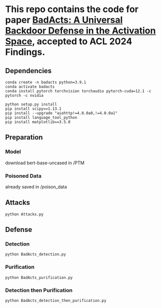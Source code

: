# This repo contains the code for paper [BadActs: A Universal Backdoor Defense in the Activation Space](https://arxiv.org/abs/2405.11227), accepted to ACL 2024 Findings.


## Dependencies
```
conda create -n badacts python=3.9.1
conda activate badacts
conda install pytorch torchvision torchaudio pytorch-cuda=12.1 -c pytorch -c nvidia

python setup.py install
pip install scipy==1.13.1
pip install --upgrade "aiohttp!=4.0.0a0,!=4.0.0a1"
pip install language_tool_python
pip install matplotlib==3.5.0
```


## Preparation

### Model
download bert-base-uncased in /PTM

### Poisoned Data
already saved in /poison_data


## Attacks
`python Attacks.py`


## Defense

### Detection
`python BadActs_detection.py`

### Purification
`python BadActs_purification.py`

### Detection then Purification
`python BadActs_detection_then_purification.py`